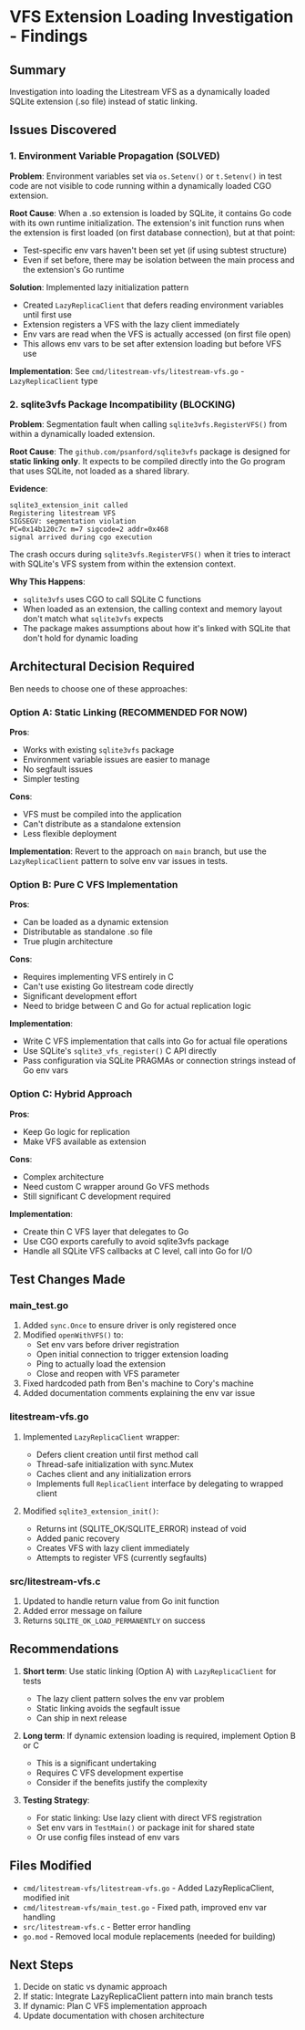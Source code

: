# VFS Extension Loading Investigation - Findings

## Summary

Investigation into loading the Litestream VFS as a dynamically loaded SQLite extension (.so file) instead of static linking.

## Issues Discovered

### 1. Environment Variable Propagation (SOLVED)

**Problem**: Environment variables set via `os.Setenv()` or `t.Setenv()` in test code are not visible to code running within a dynamically loaded CGO extension.

**Root Cause**: When a .so extension is loaded by SQLite, it contains Go code with its own runtime initialization. The extension's init function runs when the extension is first loaded (on first database connection), but at that point:
- Test-specific env vars haven't been set yet (if using subtest structure)
- Even if set before, there may be isolation between the main process and the extension's Go runtime

**Solution**: Implemented lazy initialization pattern
- Created `LazyReplicaClient` that defers reading environment variables until first use
- Extension registers a VFS with the lazy client immediately
- Env vars are read when the VFS is actually accessed (on first file open)
- This allows env vars to be set after extension loading but before VFS use

**Implementation**: See `cmd/litestream-vfs/litestream-vfs.go` - `LazyReplicaClient` type

### 2. sqlite3vfs Package Incompatibility (BLOCKING)

**Problem**: Segmentation fault when calling `sqlite3vfs.RegisterVFS()` from within a dynamically loaded extension.

**Root Cause**: The `github.com/psanford/sqlite3vfs` package is designed for **static linking only**. It expects to be compiled directly into the Go program that uses SQLite, not loaded as a shared library.

**Evidence**:
```
sqlite3_extension_init called
Registering litestream VFS
SIGSEGV: segmentation violation
PC=0x14b120c7c m=7 sigcode=2 addr=0x468
signal arrived during cgo execution
```

The crash occurs during `sqlite3vfs.RegisterVFS()` when it tries to interact with SQLite's VFS system from within the extension context.

**Why This Happens**:
- `sqlite3vfs` uses CGO to call SQLite C functions
- When loaded as an extension, the calling context and memory layout don't match what `sqlite3vfs` expects
- The package makes assumptions about how it's linked with SQLite that don't hold for dynamic loading

## Architectural Decision Required

Ben needs to choose one of these approaches:

### Option A: Static Linking (RECOMMENDED FOR NOW)

**Pros**:
- Works with existing `sqlite3vfs` package
- Environment variable issues are easier to manage
- No segfault issues
- Simpler testing

**Cons**:
- VFS must be compiled into the application
- Can't distribute as a standalone extension
- Less flexible deployment

**Implementation**: Revert to the approach on `main` branch, but use the `LazyReplicaClient` pattern to solve env var issues in tests.

### Option B: Pure C VFS Implementation

**Pros**:
- Can be loaded as a dynamic extension
- Distributable as standalone .so file
- True plugin architecture

**Cons**:
- Requires implementing VFS entirely in C
- Can't use existing Go litestream code directly
- Significant development effort
- Need to bridge between C and Go for actual replication logic

**Implementation**:
- Write C VFS implementation that calls into Go for actual file operations
- Use SQLite's `sqlite3_vfs_register()` C API directly
- Pass configuration via SQLite PRAGMAs or connection strings instead of Go env vars

### Option C: Hybrid Approach

**Pros**:
- Keep Go logic for replication
- Make VFS available as extension

**Cons**:
- Complex architecture
- Need custom C wrapper around Go VFS methods
- Still significant C development required

**Implementation**:
- Create thin C VFS layer that delegates to Go
- Use CGO exports carefully to avoid sqlite3vfs package
- Handle all SQLite VFS callbacks at C level, call into Go for I/O

## Test Changes Made

### main_test.go

1. Added `sync.Once` to ensure driver is only registered once
2. Modified `openWithVFS()` to:
   - Set env vars before driver registration
   - Open initial connection to trigger extension loading
   - Ping to actually load the extension
   - Close and reopen with VFS parameter
3. Fixed hardcoded path from Ben's machine to Cory's machine
4. Added documentation comments explaining the env var issue

### litestream-vfs.go

1. Implemented `LazyReplicaClient` wrapper:
   - Defers client creation until first method call
   - Thread-safe initialization with sync.Mutex
   - Caches client and any initialization errors
   - Implements full `ReplicaClient` interface by delegating to wrapped client

2. Modified `sqlite3_extension_init()`:
   - Returns int (SQLITE_OK/SQLITE_ERROR) instead of void
   - Added panic recovery
   - Creates VFS with lazy client immediately
   - Attempts to register VFS (currently segfaults)

### src/litestream-vfs.c

1. Updated to handle return value from Go init function
2. Added error message on failure
3. Returns `SQLITE_OK_LOAD_PERMANENTLY` on success

## Recommendations

1. **Short term**: Use static linking (Option A) with `LazyReplicaClient` for tests
   - The lazy client pattern solves the env var problem
   - Static linking avoids the segfault issue
   - Can ship in next release

2. **Long term**: If dynamic extension loading is required, implement Option B or C
   - This is a significant undertaking
   - Requires C VFS development expertise
   - Consider if the benefits justify the complexity

3. **Testing Strategy**:
   - For static linking: Use lazy client with direct VFS registration
   - Set env vars in `TestMain()` or package init for shared state
   - Or use config files instead of env vars

## Files Modified

- `cmd/litestream-vfs/litestream-vfs.go` - Added LazyReplicaClient, modified init
- `cmd/litestream-vfs/main_test.go` - Fixed path, improved env var handling
- `src/litestream-vfs.c` - Better error handling
- `go.mod` - Removed local module replacements (needed for building)

## Next Steps

1. Decide on static vs dynamic approach
2. If static: Integrate LazyReplicaClient pattern into main branch tests
3. If dynamic: Plan C VFS implementation approach
4. Update documentation with chosen architecture
